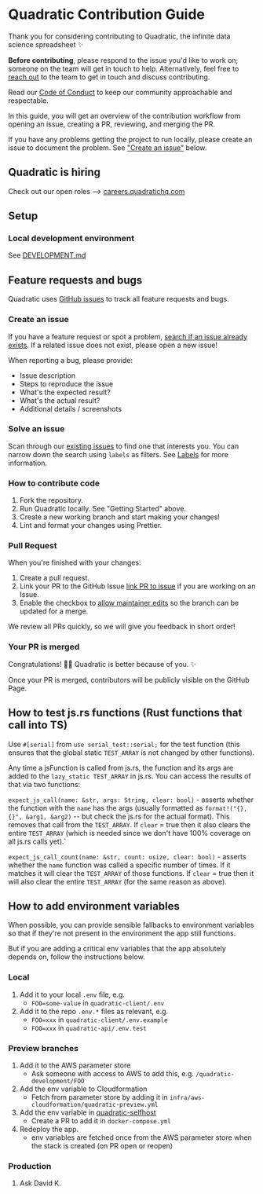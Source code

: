# Quadratic Contribution Guide

Thank you for considering contributing to Quadratic, the infinite data science spreadsheet :sparkles:

**Before contributing**, please respond to the issue you'd like to work on; someone on the team will get in touch to help. Alternatively, feel free to [reach out](https://www.quadratichq.com/contact) to the team to get in touch and discuss contributing.

Read our [Code of Conduct](./CODE_OF_CONDUCT.md) to keep our community approachable and respectable.

In this guide, you will get an overview of the contribution workflow from opening an issue, creating a PR, reviewing, and merging the PR.

If you have any problems getting the project to run locally, please create an issue to document the problem. See ["Create an issue"](#create-an-issue) below.

## Quadratic is hiring

Check out our open roles ⟶ [careers.quadratichq.com](https://careers.quadratichq.com)

## Setup

### Local development environment

See [DEVELOPMENT.md](/DEVELOPMENT.md)

## Feature requests and bugs

Quadratic uses [GitHub issues](https://github.com/quadratichq/quadratic/issues) to track all feature requests and bugs.

### Create an issue

If you have a feature request or spot a problem, [search if an issue already exists](https://docs.github.com/en/github/searching-for-information-on-github/searching-on-github/searching-issues-and-pull-requests#search-by-the-title-body-or-comments). If a related issue does not exist, please open a new issue!

When reporting a bug, please provide:

- Issue description
- Steps to reproduce the issue
- What's the expected result?
- What's the actual result?
- Additional details / screenshots

### Solve an issue

Scan through our [existing issues](https://github.com/quadratichq/quadratic/issues) to find one that interests you. You can narrow down the search using `labels` as filters. See [Labels](/contributing/how-to-use-labels.md) for more information.

### How to contribute code

1. Fork the repository.
2. Run Quadratic locally. See "Getting Started" above.
3. Create a new working branch and start making your changes!
4. Lint and format your changes using Prettier.

### Pull Request

When you're finished with your changes:

1. Create a pull request.
2. Link your PR to the GitHub Issue [link PR to issue](https://docs.github.com/en/issues/tracking-your-work-with-issues/linking-a-pull-request-to-an-issue) if you are working on an Issue.
3. Enable the checkbox to [allow maintainer edits](https://docs.github.com/en/github/collaborating-with-issues-and-pull-requests/allowing-changes-to-a-pull-request-branch-created-from-a-fork) so the branch can be updated for a merge.

We review all PRs quickly, so we will give you feedback in short order!

### Your PR is merged

Congratulations! :tada::tada: Quadratic is better because of you. :sparkles:

Once your PR is merged, contributors will be publicly visible on the GitHub Page.

## How to test js.rs functions (Rust functions that call into TS)

Use `#[serial]` from `use serial_test::serial;` for the test function (this
ensures that the global static `TEST_ARRAY` is not changed by other functions).

Any time a jsFunction is called from js.rs, the function and its args are added
to the `lazy_static TEST_ARRAY` in js.rs. You can access the results of that via
two functions:

`expect_js_call(name: &str, args: String, clear: bool)` - asserts whether the
function with the `name` has the args (usually formatted as `format!("{},{}",
&arg1, &arg2)` -- but check the js.rs for the actual format). This removes that
call from the `TEST_ARRAY`. If `clear` = true then it also clears the entire
`TEST_ARRAY` (which is needed since we don't have 100% coverage on all js.rs
calls yet).`

`expect_js_call_count(name: &str, count: usize, clear: bool)` - asserts whether
the `name` function was called a specific number of times. If it matches it will
clear the `TEST_ARRAY` of those functions. If `clear` = true then it will also
clear the entire `TEST_ARRAY` (for the same reason as above).

## How to add environment variables

When possible, you can provide sensible fallbacks to environment variables so that if they're not present in the environment the app still functions.

But if you are adding a critical env variables that the app absolutely depends on, follow the instructions below.

### Local

1. Add it to your local `.env` file, e.g.
    - `FOO=some-value` in `quadratic-client/.env`
1. Add it to the repo `.env.*` files as relevant, e.g.
    - `FOO=xxx` in `quadratic-client/.env.example`
    - `FOO=xxx` in `quadratic-api/.env.test`

### Preview branches


1. Add it to the AWS parameter store
    - Ask someone with access to AWS to add this, e.g. `/quadratic-development/FOO`
2. Add the env variable to Cloudformation
    - Fetch from parameter store by adding it in `infra/aws-cloudformation/quadratic-preview.yml`
3. Add the env variable in [quadratic-selfhost](https://github.com/quadratichq/quadratic-selfhost)
    - Create a PR to add it in `docker-compose.yml`
4. Redeploy the app.
    - env variables are fetched once from the AWS parameter store when the stack is created (on PR open or reopen)

### Production

1. Ask David K.
